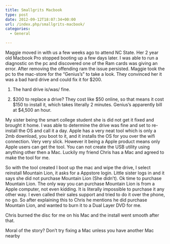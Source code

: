 ```yaml
---
title: Smallgrits Macbook
type: post
date: 2012-09-12T18:07:34+00:00
url: /index.php/smallgrits-macbook/
categories:
  - General

---
```

Maggie moved in with us a few weeks ago to attend NC State. Her 2 year old Macbook Pro stopped booting up a few days later. I was able to run a diagnostic on the pc and discovered one of the Ram cards was giving an error. After removing the offending ram the issue persisted. Maggie took the pc to the mac-store for the &#8220;Genius&#8217;s&#8221; to take a look. They convinced her it was a bad hard drive and could fix it for $200.

1. The hard drive is/was/ fine.
  
2. $200 to replace a drive? They cost like $50 online, so that means it cost $150 to install it, which takes literally 2 minutes. Genius&#8217;s apparently bill at $4,500 an hour.

My sister being the smart college student she is did not get it fixed and brought it home. I was able to determine the drive was fine and set to re-install the OS and call it a day. Apple has a very neat tool which is only a 2mb download, you boot to it, and it installs the OS for you over the wifi connection. Very very slick. However it being a Apple product means only Apple users can get the tool. You can not create the USB utility using anything other then a Mac. Luckily my friend Chris has a Mac and agreed to make the tool for me.

So with the tool created I boot up the mac and wipe the drive, I select reinstall Mountain Lion, it asks for a Appstore login. Little sister logs in and it says she did not purchase Mountain Lion (She didn&#8217;t). Ok time to purchase Mountain Lion. The only way you can purchase Mountain Lion is from a Apple computer, not even kidding. It is literally impossible to purchase it any other way. I even called their sales support and tried to do it over the phone, no go. So after explaining this to Chris he mentions he did purchase Mountain Lion, and wanted to burn it to a Dual Layer DVD for me.

Chris burned the disc for me on his Mac and the install went smooth after that. 

Moral of the story? Don&#8217;t try fixing a Mac unless you have another Mac nearby